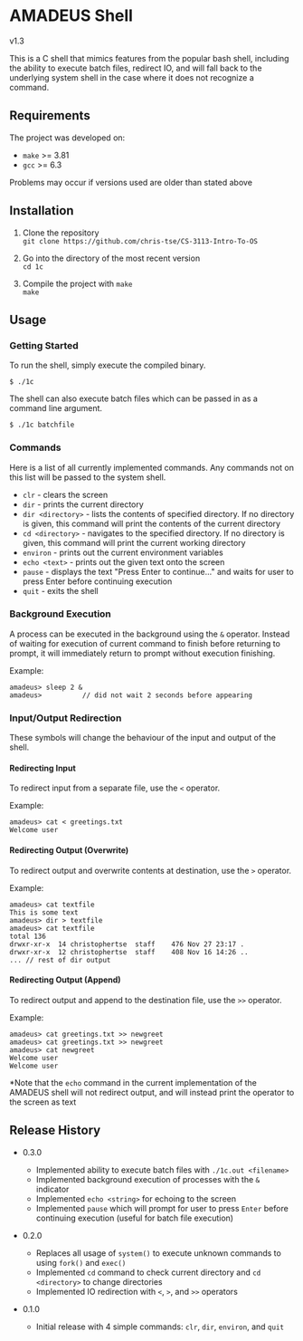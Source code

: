 # AMADEUS Shell
v1.3

This is a C shell that mimics features from the popular bash shell, including the ability to execute batch files, redirect IO, and will fall back to the underlying system shell in the case where it does not recognize a command.

## Requirements

The project was developed on:

- `make` >= 3.81
- `gcc` >= 6.3

Problems may occur if versions used are older than stated above


## Installation

1. Clone the repository<br>
`git clone https://github.com/chris-tse/CS-3113-Intro-To-OS`

2. Go into the directory of the most recent version<br>
`cd 1c`

3. Compile the project with `make`<br>
`make`

## Usage

### Getting Started
To run the shell, simply execute the compiled binary.
```
$ ./1c
```
The shell can also execute batch files which can be passed in as a command line argument.
```
$ ./1c batchfile
```
### Commands
Here is a list of all currently implemented commands. Any commands not on this list will be passed to the system shell.

- `clr` - clears the screen
- `dir` - prints the current directory
- `dir <directory>` - lists the contents of specified directory. If no directory is given, this command will print the contents of the current directory
- `cd <directory>` - navigates to the specified directory. If no directory is given, this command will print the current working directory
- `environ` - prints out the current environment variables
- `echo <text>` - prints out the given text onto the screen
- `pause` - displays the text "Press Enter to continue..." and waits for user to press Enter before continuing execution
- `quit` - exits the shell

### Background Execution
A process can be executed in the background using the `&` operator. Instead of waiting for execution of current command to finish before returning to prompt, it will immediately return to prompt without execution finishing.

Example:
```
amadeus> sleep 2 &
amadeus>          // did not wait 2 seconds before appearing
```

### Input/Output Redirection

These symbols will change the behaviour of the input and output of the shell.

#### Redirecting Input
To redirect input from a separate file, use the `<` operator.

Example:
```
amadeus> cat < greetings.txt
Welcome user
```

#### Redirecting Output (Overwrite)
To redirect output and overwrite contents at destination, use the `>` operator.

Example:
```
amadeus> cat textfile
This is some text
amadeus> dir > textfile
amadeus> cat textfile
total 136
drwxr-xr-x  14 christophertse  staff    476 Nov 27 23:17 .
drwxr-xr-x  12 christophertse  staff    408 Nov 16 14:26 ..
... // rest of dir output
```

#### Redirecting Output (Append)
To redirect output and append to the destination file, use the `>>` operator.

Example:
```
amadeus> cat greetings.txt >> newgreet
amadeus> cat greetings.txt >> newgreet
amadeus> cat newgreet
Welcome user
Welcome user
```

*Note that the `echo` command in the current implementation of the AMADEUS shell will not redirect output, and will instead print the operator to the screen as text

## Release History

- 0.3.0
    - Implemented ability to execute batch files with `./1c.out <filename>`
    - Implemented background execution of processes with the `&` indicator
    - Implemented `echo <string>` for echoing to the screen
    - Implemented `pause` which will prompt for user to press `Enter` before continuing execution (useful for batch file execution)


- 0.2.0
    - Replaces all usage of `system()` to execute unknown commands to using `fork()` and `exec()`
    - Implemented `cd` command to check current directory and `cd <directory>` to change directories
    - Implemented IO redirection with `<`, `>`, and `>>` operators

- 0.1.0
    - Initial release with 4 simple commands: `clr`, `dir`, `environ`, and `quit`